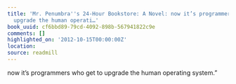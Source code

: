 ```yaml
---
title: 'Mr. Penumbra''s 24-Hour Bookstore: A Novel: now it’s programmers who get to
  upgrade the human operati…'
book_uuid: cf6bbd89-79cd-4092-898b-567941822c9e
comments: []
highlighted_on: '2012-10-15T00:00:00Z'
location:
source: readmill
---
```


now it’s programmers who get to upgrade the human operating system.”